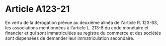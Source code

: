 # Article A123-21

En vertu de la dérogation prévue au deuxième alinéa de l'article R. 123-63, les associations mentionnées à l'article L. 213-8 du code monétaire et financier et qui sont immatriculées au registre du commerce et des sociétés sont dispensées de demander leur immatriculation secondaire.
